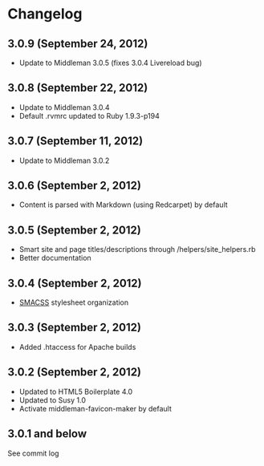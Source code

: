 # Changelog

## 3.0.9 (September 24, 2012)

* Update to Middleman 3.0.5 (fixes 3.0.4 Livereload bug)

## 3.0.8 (September 22, 2012)

* Update to Middleman 3.0.4
* Default .rvmrc updated to Ruby 1.9.3-p194

## 3.0.7 (September 11, 2012)

* Update to Middleman 3.0.2

## 3.0.6 (September 2, 2012)

* Content is parsed with Markdown (using Redcarpet) by default

## 3.0.5 (September 2, 2012)

* Smart site and page titles/descriptions through /helpers/site_helpers.rb
* Better documentation

## 3.0.4 (September 2, 2012)

* [SMACSS](http://smacss.com/) stylesheet organization

## 3.0.3 (September 2, 2012)

* Added .htaccess for Apache builds

## 3.0.2 (September 2, 2012)

* Updated to HTML5 Boilerplate 4.0
* Updated to Susy 1.0
* Activate middleman-favicon-maker by default

## 3.0.1 and below

See commit log
